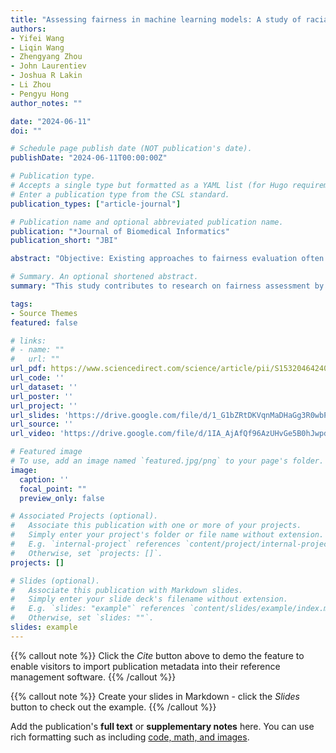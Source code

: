 ```yaml
---
title: "Assessing fairness in machine learning models: A study of racial bias using matched counterparts in mortality prediction for patients with chronic diseases"
authors:
- Yifei Wang
- Liqin Wang
- Zhengyang Zhou
- John Laurentiev
- Joshua R Lakin
- Li Zhou
- Pengyu Hong
author_notes: ""

date: "2024-06-11"
doi: ""

# Schedule page publish date (NOT publication's date).
publishDate: "2024-06-11T00:00:00Z"

# Publication type.
# Accepts a single type but formatted as a YAML list (for Hugo requirements).
# Enter a publication type from the CSL standard.
publication_types: ["article-journal"]

# Publication name and optional abbreviated publication name.
publication: "*Journal of Biomedical Informatics"
publication_short: "JBI"

abstract: "Objective: Existing approaches to fairness evaluation often overlook systematic differences in the social determinants of health, like demographics and socioeconomics, among comparison groups, potentially leading to inaccurate or even contradictory conclusions. This study aims to evaluate racial disparities in predicting mortality among patients with chronic diseases using a fairness detection method that considers systematic differences. Methods: We created five datasets from Mass General Brigham’s electronic health records (EHR), each focusing on a different chronic condition: congestive heart failure (CHF), chronic kidney disease (CKD), chronic obstructive pulmonary disease (COPD), chronic liver disease (CLD), and dementia. For each dataset, we developed separate machine learning models to predict 1-year mortality and examined racial disparities by comparing prediction performances between Black and White individuals. We compared racial fairness evaluation between the overall Black and White individuals versus their counterparts who were Black and matched White individuals identified by propensity score matching, where the systematic differences were mitigated. Results: We identified significant differences between Black and White individuals in age, gender, marital status, education level, smoking status, health insurance type, body mass index, and Charlson comorbidity index (p-value <0.001). When examining matched Black and White subpopulations identified through propensity score matching, significant differences between particular covariates existed. We observed weaker significance levels in the CHF cohort for insurance type (p =0.043), in the CKD cohort for insurance type (p =0.005) and education level (p =0.016), and in the dementia cohort for body mass index (p =0.041); with no significant differences for other covariates. When examining mortality prediction models across the five study cohorts, we conducted a comparison of fairness evaluations before and after mitigating systematic differences. We revealed significant differences in the CHF cohort with p-values of 0.021 and 0.001 in terms of F1 measure and Sensitivity for the AdaBoost model, and p-values of 0.014 and 0.003 in terms of F1 measure and Sensitivity for the MLP model, respectively. Discussion and conclusion: This study contributes to research on fairness assessment by focusing on the examination of systematic disparities and underscores the potential for revealing racial bias in machine learning models used in clinical settings."

# Summary. An optional shortened abstract.
summary: "This study contributes to research on fairness assessment by focusing on the examination of systematic disparities and underscores the potential for revealing racial bias in machine learning models used in clinical settings."

tags:
- Source Themes
featured: false

# links:
# - name: ""
#   url: ""
url_pdf: https://www.sciencedirect.com/science/article/pii/S1532046424000959
url_code: ''
url_dataset: ''
url_poster: ''
url_project: ''
url_slides: 'https://drive.google.com/file/d/1_G1bZRtDKVqnMaDHaGg3R0wbPgrXT-QB/view?usp=sharing'
url_source: ''
url_video: 'https://drive.google.com/file/d/1IA_AjAfQf96AzUHvGe5B0hJwpdkV6FTO/view?usp=sharing'

# Featured image
# To use, add an image named `featured.jpg/png` to your page's folder. 
image:
  caption: ''
  focal_point: ""
  preview_only: false

# Associated Projects (optional).
#   Associate this publication with one or more of your projects.
#   Simply enter your project's folder or file name without extension.
#   E.g. `internal-project` references `content/project/internal-project/index.md`.
#   Otherwise, set `projects: []`.
projects: []

# Slides (optional).
#   Associate this publication with Markdown slides.
#   Simply enter your slide deck's filename without extension.
#   E.g. `slides: "example"` references `content/slides/example/index.md`.
#   Otherwise, set `slides: ""`.
slides: example
---
```


{{% callout note %}}
Click the *Cite* button above to demo the feature to enable visitors to import publication metadata into their reference management software.
{{% /callout %}}

{{% callout note %}}
Create your slides in Markdown - click the *Slides* button to check out the example.
{{% /callout %}}

Add the publication's **full text** or **supplementary notes** here. You can use rich formatting such as including [code, math, and images](https://docs.hugoblox.com/content/writing-markdown-latex/).
